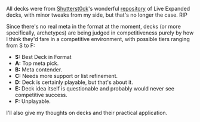 All decks were from [Shutterst0ck](https://www.github.com/Shutterst0ck)'s wonderful [repository](https://github.com/Shutterst0ck/SUM-on_TCGLive_Expanded) of Live Expanded decks, with minor tweaks from my side, but that's no longer the case. RIP

Since there's no real meta in the format at the moment, decks (or more specifically, archetypes) are being judged in competitiveness purely by how I think they'd fare in a competitive environment, with possible tiers ranging from S to F:

- **S:** Best Deck in Format
- **A:** Top meta pick.
- **B:** Meta contender.
- **C:** Needs more support or list refinement.
- **D:** Deck is certainly playable, but that's about it.
- **E:** Deck idea itself is questionable and probably would never see competitive success.
- **F:** Unplayable.

I'll also give my thoughts on decks and their practical application.
